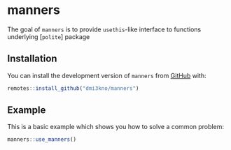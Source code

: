 
<!-- README.md is generated from README.Rmd. Please edit that file -->

# manners

The goal of `manners` is to provide `usethis`-like interface to
functions underlying \[`polite`\] package

## Installation

You can install the development version of `manners` from
[GitHub](https://www.github.com) with:

``` r
remotes::install_github("dmi3kno/manners")
```

## Example

This is a basic example which shows you how to solve a common problem:

``` r
manners::use_manners()
```
